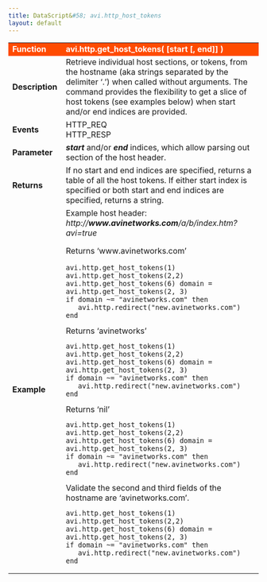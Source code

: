```yaml
---
title: DataScript&#58; avi.http_host_tokens
layout: default
---
```

<table class="table table-hover"> 
 <tbody> 
  <tr bgcolor="ff4b00"> 
   <td width="100"><span style="color: white; font-size: medium;"><strong>Function</strong></span></td> 
   <td width="600"><span style="color: white;"><b>avi.http.get_host_tokens( [start [, end]] )</b></span></td> 
  </tr> 
  <tr> 
   <td width="100"><span style="font-size: medium;"><strong>Description</strong></span></td> 
   <td width="600">Retrieve individual host sections, or tokens, from the hostname (aka strings separated by the delimiter ‘.’) when called without arguments. The command provides the flexibility to get a slice of host tokens (see examples below) when start and/or end indices are provided.</td> 
  </tr> 
  <tr> 
   <td width="100"><span style="font-size: medium;"><strong>Events</strong></span></td> 
   <td width="600">HTTP_REQ<br> HTTP_RESP</td> 
  </tr> 
  <tr> 
   <td width="100"><span style="font-size: medium;"><strong>Parameter</strong></span></td> 
   <td width="600"><strong><em>start</em> </strong>and/or <em><strong>end</strong> </em>indices, which allow parsing out section of the host header.</td> 
  </tr> 
  <tr> 
   <td width="100"><span style="font-size: medium;"><strong>Returns</strong></span></td> 
   <td width="600">If no start and end indices are specified, returns a table of all the host tokens. If either start index is specified or both start and end indices are specified, returns a string.</td> 
  </tr> 
  <tr> 
   <td width="100"><span style="font-size: medium;"><strong>Example</strong></span></td> 
   <td width="600">Example host header: <em>http://<strong>www.avinetworks.com</strong>/a/b/index.htm?avi=true</em><p></p> <p>Returns ‘www.avinetworks.com’<br> 
     <!-- Crayon Syntax Highlighter v2.7.1 --> </p><pre><code class="language-lua">avi.http.get_host_tokens(1) avi.http.get_host_tokens(2,2) avi.http.get_host_tokens(6) domain = avi.http.get_host_tokens(2, 3)
if domain ~= "avinetworks.com" then
   avi.http.redirect("new.avinetworks.com")
end</code></pre> 
    <!-- [Format Time: 0.0007 seconds] --> Returns ‘avinetworks’<br> 
    <!-- Crayon Syntax Highlighter v2.7.1 --> <pre><code class="language-lua">avi.http.get_host_tokens(1) avi.http.get_host_tokens(2,2) avi.http.get_host_tokens(6) domain = avi.http.get_host_tokens(2, 3)
if domain ~= "avinetworks.com" then
   avi.http.redirect("new.avinetworks.com")
end</code></pre> 
    <!-- [Format Time: 0.0007 seconds] --> Returns ‘nil’<br> 
    <!-- Crayon Syntax Highlighter v2.7.1 --> <pre><code class="language-lua">avi.http.get_host_tokens(1) avi.http.get_host_tokens(2,2) avi.http.get_host_tokens(6) domain = avi.http.get_host_tokens(2, 3)
if domain ~= "avinetworks.com" then
   avi.http.redirect("new.avinetworks.com")
end</code></pre> 
    <!-- [Format Time: 0.0006 seconds] --> Validate the second and third fields of the hostname are ‘avinetworks.com’.<br> 
    <!-- Crayon Syntax Highlighter v2.7.1 --> <pre><code class="language-lua">avi.http.get_host_tokens(1) avi.http.get_host_tokens(2,2) avi.http.get_host_tokens(6) domain = avi.http.get_host_tokens(2, 3)
if domain ~= "avinetworks.com" then
   avi.http.redirect("new.avinetworks.com")
end</code></pre> 
    <!-- [Format Time: 0.0018 seconds] --> </td> 
  </tr> 
 </tbody> 
</table>